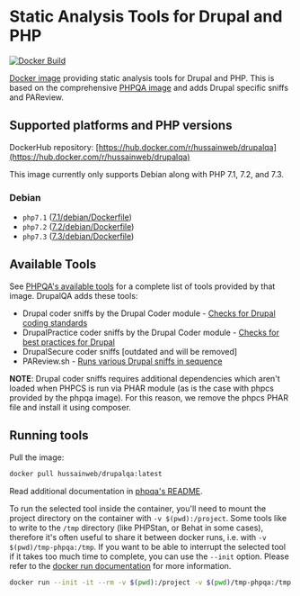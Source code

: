 # Static Analysis Tools for Drupal and PHP

[![Docker Build](https://img.shields.io/docker/build/hussainweb/drupalqa.svg)](https://hub.docker.com/r/hussainweb/drupalqa/)

[Docker image](https://hub.docker.com/r/hussainweb/drupalqa) providing static analysis tools for Drupal and PHP. This is based on the comprehensive [PHPQA image](https://github.com/jakzal/phpqa/) and adds Drupal specific sniffs and PAReview.

## Supported platforms and PHP versions

DockerHub repository: [https://hub.docker.com/r/hussainweb/drupalqa](https://hub.docker.com/r/hussainweb/drupalqa)

This image currently only supports Debian along with PHP 7.1, 7.2, and 7.3.

### Debian

- `php7.1` ([7.1/debian/Dockerfile](7.1/debian/Dockerfile))
- `php7.2` ([7.2/debian/Dockerfile](7.2/debian/Dockerfile))
- `php7.3` ([7.3/debian/Dockerfile](7.3/debian/Dockerfile))

## Available Tools

See [PHPQA's available tools](https://github.com/jakzal/phpqa/#available-tools) for a complete list of tools provided by that image. DrupalQA adds these tools:

- Drupal coder sniffs by the Drupal Coder module - [Checks for Drupal coding standards](https://www.drupal.org/project/coder)
- DrupalPractice coder sniffs by the Drupal Coder module - [Checks for best practices for Drupal](https://www.drupal.org/project/coder)
- DrupalSecure coder sniffs [outdated and will be removed]
- PAReview.sh - [Runs various Drupal sniffs in sequence](https://pareview.sh/)

**NOTE**: Drupal coder sniffs requires additional dependencies which aren't loaded when PHPCS is run via PHAR module (as is the case with phpcs provided by the phpqa image). For this reason, we remove the phpcs PHAR file and install it using composer.

## Running tools

Pull the image:

```bash
docker pull hussainweb/drupalqa:latest
```

Read additional documentation in [phpqa's README](https://github.com/jakzal/phpqa/#running-tools).

To run the selected tool inside the container, you'll need to mount the project directory on the container with `-v $(pwd):/project`. Some tools like to write to the `/tmp` directory (like PHPStan, or Behat in some cases), therefore it's often useful to share it between docker runs, i.e. with `-v $(pwd)/tmp-phpqa:/tmp`. If you want to be able to interrupt the selected tool if it takes too much time to complete, you can use the `--init` option. Please refer to the [docker run documentation](https://docs.docker.com/engine/reference/commandline/run/) for more information.

```bash
docker run --init -it --rm -v $(pwd):/project -v $(pwd)/tmp-phpqa:/tmp -w /project hussainweb/drupalqa phpstan analyse web/modules/custom
```
